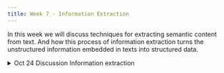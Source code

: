 ```yaml
---
title: Week 7 - Information Extraction
---
```


<!-- In this module, we will discover the world of stylometry, a field that probes the unique stylistic fingerprint of authors. Utilizing the user-friendly package [Stylo](https://journal.r-project.org/archive/2016/RJ-2016-007/index.html), we will undertake a critical review and replication of Patrick Juola’s study (2013), which aimed to reveal the author hiding behind the pseudonym Robert Galbraith. In doing so, we will not only explore the power of stylometric techniques, but also discuss the broader implications of this type of research, emphasizing the ethical and scholarly consequences.
-->

In this week we will discuss techniques for extracting semantic content from text. And how this process of information extraction turns the unstructured information embedded in texts into structured data.

<details>
  <summary class="session-summary">
    <span class="date-label">Oct 24</span>
    <span class="label label-blue">Discussion</span>
    <span class="session-title">Information extraction</span>
  </summary>
  <div markdown="1">
- [Slides coming soon]
- Readings:
  - [Chapter 20 Speech and Language Processing, An Introduction to Natural Language Processing, Computational Linguistics, and Speech Recognition with Language Models](https://app.perusall.com/courses/training-computers-to-understand-african-languages/information_extraction) Third Edition by Daniel Jurafsky, James H. Martin. 
    - Read about information extraction, Relation extraction, events and time. No need to go into technical details.
- [Adelani et al., MasakhaNER: Named Entity Recognition for African Languages](https://aclanthology.org/2021.tacl-1.66.pdf). Read from abstract to section 4 about named entity for African languages.
- [Cheikh et al., MasakhaPOS: Part-of-Speech Tagging for Typologically Diverse African Languages](https://aclanthology.org/2023.acl-long.609.pdf). Read from abstract section 5 about parts of speech for African languages.

-  Practice Annotation:
    - Named Entity Recognition task [Annotation guideline](https://docs.google.com/document/d/1XvSVMI9pI9jaQsT6wrHSNrYjBniT0UygK0xd2T3tY3U/edit?usp=sharing) 
    - Part-of-Speech task [Annotation guideline](https://docs.google.com/document/d/1t2jVVIqMUhAn9pkwUzoSpiminLY3chQ2mNEW9OB5D2s/edit?usp=sharing)
    - We will practice using [African language text corpus](https://github.com/masakhane-io/lacuna_pos_ner/tree/main/language_corpus)  to annotate African languages.
    - We will use an [external annotation tool](https://tecoholic.github.io/ner-annotator/) to annotate Named Entities in African languages text.



</div>
</details>




